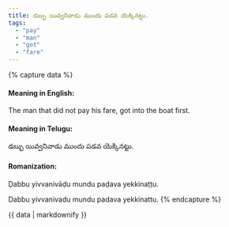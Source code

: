```yaml
---
title: డబ్బు యివ్వనివాడు ముందు పడవ యెక్కినట్టు.
tags:
  - "pay"
  - "man"
  - "got"
  - "fare"
---
```


{% capture data %}
#### Meaning in English:
The man that did not pay his fare, got into the boat first.

#### Meaning in Telugu:
డబ్బు యివ్వనివాడు ముందు పడవ యెక్కినట్టు.

#### Romanization:
Ḍabbu yivvanivāḍu mundu paḍava yekkinaṭṭu.

Dabbu yivvanivadu mundu padava yekkinattu.
{% endcapture %}

{{ data | markdownify }}

